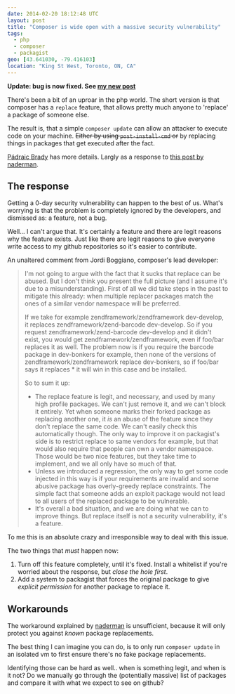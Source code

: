 ```yaml
---
date: 2014-02-20 18:12:48 UTC
layout: post
title: "Composer is wide open with a massive security vulnerability"
tags:
  - php
  - composer
  - packagist
geo: [43.641030, -79.416103]
location: "King St West, Toronto, ON, CA"
---
```


**Update: bug is now fixed. See [my new post][3]**

There's been a bit of an uproar in the php world. The short version is that
composer has a `replace` feature, that allows pretty much anyone to 'replace'
a package of someone else.

The result is, that a simple `composer update` can allow an attacker to
execute code on your machine. ~~Either by using `post-install-cmd` or~~ by
replacing things in packages that get executed after the fact.

[Pádraic Brady][1] has more details. Largly as a response to [this post by naderman][2].

The response
------------

Getting a 0-day security vulnerability can happen to the best of us. What's
worrying is that the problem is completely ignored by the developers, and
dismissed as: a feature, not a bug.

Well... I can't argue that. It's certainly a feature and there are legit
reasons why the feature exists. Just like there are legit reasons to give
everyone write access to my github repositories so it's easier to contribute.

An unaltered comment from Jordi Boggiano, composer's lead developer:

> I'm not going to argue with the fact that it sucks that replace can be abused. But I don't think you present the full picture (and I assume it's due to a misunderstanding). First of all we did take steps in the past to mitigate this already: when multiple replacer packages match the ones of a similar vendor namespace will be preferred.
>
> If we take for example zendframework/zendframework dev-develop, it replaces zendframework/zend-barcode dev-develop. So if you request zendframework/zend-barcode dev-develop and it didn't exist, you would get zendframework/zendframework, even if foo/bar replaces it as well. The problem now is if you require the barcode package in dev-bonkers for example, then none of the versions of zendframework/zendframework replace dev-bonkers, so if foo/bar says it replaces * it will win in this case and be installed.
>
> So to sum it up:
>
> * The replace feature is legit, and necessary, and used by many high profile packages. We can't just remove it, and we can't block it entirely. Yet when someone marks their forked package as replacing another one, it *is* an abuse of the feature since they don't replace the same code. We can't easily check this automatically though. The only way to improve it on packagist's side is to restrict replace to same vendors for example, but that would also require that people can own a vendor namespace. Those would be two nice features, but they take time to implement, and we all only have so much of that.
> * Unless we introduced a regression, the only way to get some code injected in this way is if your requirements are invalid and some abusive package has overly-greedy replace constraints. The simple fact that someone adds an exploit package would not lead to all users of the replaced package to be vulnerable.
> * It's overall a bad situation, and we are doing what we can to improve things. But replace itself is not a security vulnerability, it's a feature.

To me this is an absolute crazy and irresponsible way to deal with this issue.

The two things that _must_ happen now:

1. Turn off this feature completely, until it's fixed. Install a whitelist if
   you're worried about the response, but *close the hole first*.
2. Add a system to packagist that forces the original package to give
   _explicit permission_ for another package to replace it.


Workarounds
-----------

The workaround explained by [naderman][2] is unsufficient, because it will
only protect you against _known_ package replacements.

The best thing I can imagine you can do, is to only run `composer update` in
an isolated vm to first ensure there's no fake package replacements.

Identifying those can be hard as well.. when is something legit, and when is
it not? Do we manually go through the (potentially massive) list of packages
and compare it with what we expect to see on github?

[1]: http://blog.astrumfutura.com/2014/02/composer-downloading-random-code-is-not-a-security-vulnerability/
[2]: http://blog.naderman.de/2014/02/17/replace-conflict-forks-explained/
[3]: http://evertpot.com/composer-bug-fixed/
